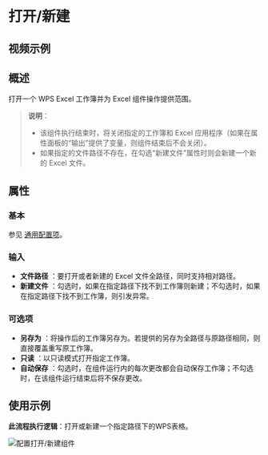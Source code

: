 # 打开/新建

## 视频示例

## 概述

打开一个 WPS Excel 工作簿并为 Excel 组件操作提供范围。

>**说明**：
>
> - 该组件执行结束时，将关闭指定的工作簿和 Excel 应用程序（如果在属性面板的“输出”提供了变量，则组件结束后不会关闭）。
> - 如果指定的文件路径不存在，在勾选“新建文件”属性时则会新建一个新的 Excel 文件。

## 属性

### 基本

参见 [通用配置项](../../Appendix/CommonConfigurationItems.md)。

### 输入

- **文件路径** ：要打开或者新建的 Excel 文件全路径，同时支持相对路径。
- **新建文件** ：勾选时，如果在指定路径下找不到工作簿则新建；不勾选时，如果在指定路径下找不到工作簿，则引发异常。

### 可选项

- **另存为** ：将操作后的工作簿另存为。若提供的另存为全路径与原路径相同，则直接覆盖重写原工作簿。
- **只读** ：以只读模式打开指定工作簿。
- **自动保存** ：勾选时，在组件运行内的每次更改都会自动保存工作簿；不勾选时，在该组件运行结束后将不保存更改。

## 使用示例

**此流程执行逻辑**：打开或新建一个指定路径下的WPS表格。

![配置打开/新建组件](https://docimages.blob.core.chinacloudapi.cn/images/Activities/wps1.png)
